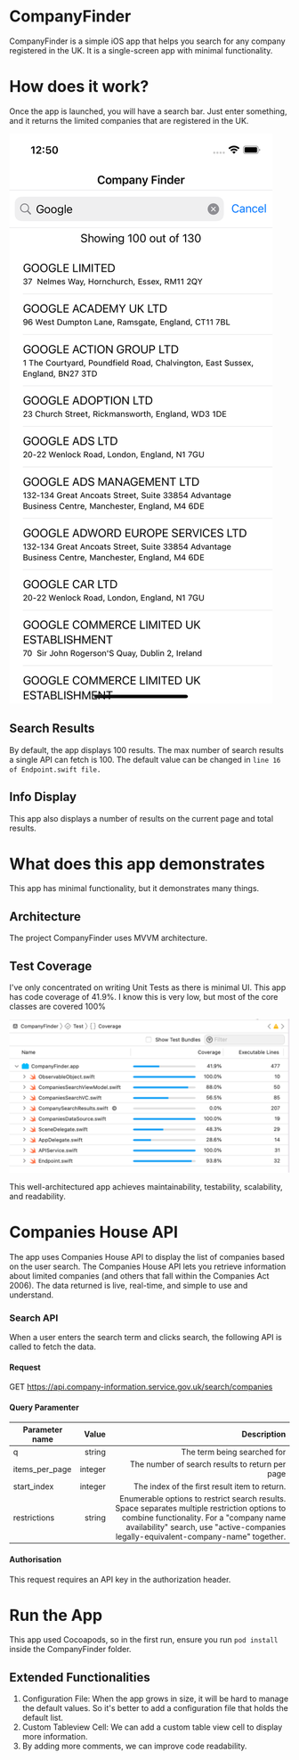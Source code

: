 # CompanyFinder
CompanyFinder is a simple iOS app that helps you search for any company registered in the UK. It is a single-screen app with minimal functionality.

# How does it work?
Once the app is launched, you will have a search bar. Just enter something, and it returns the limited companies that are registered in the UK.

![Company Finder App](https://github.com/reddym-iosdev/CompanyInfoFinder/blob/main/CompanyFinder%20-%20Home.png)

## Search Results
By default, the app displays 100 results. The max number of search results a single API can fetch is 100. The default value can be changed in `line 16 of Endpoint.swift file.`

## Info Display
This app also displays a number of results on the current page and total results.

# What does this app demonstrates
This app has minimal functionality, but it demonstrates many things.

## Architecture
The project CompanyFinder uses MVVM architecture. 

## Test Coverage
I've only concentrated on writing Unit Tests as there is minimal UI. This app has code coverage of 41.9%. I know this is very low, but most of the core classes are covered 100%

![CompanyFinder - CodeCoverage.png](https://github.com/reddym-iosdev/CompanyInfoFinder/blob/main/CompanyFinder%20-%20CodeCoverage.png)

This well-architectured app achieves maintainability, testability, scalability, and readability.

# Companies House API
The app uses Companies House API to display the list of companies based on the user search. The Companies House API lets you retrieve information about limited companies (and others that fall within the Companies Act 2006). The data returned is live, real-time, and simple to use and understand.

### Search API
When a user enters the search term and clicks search, the following API is called to fetch the data.

#### Request
GET https://api.company-information.service.gov.uk/search/companies

#### Query Paramenter

| Parameter name        | Value           | Description  |
| --------------------- |----------------:| ------------:|
|q                      |string           |The term being searched for|
|items_per_page         |integer          |The number of search results to return per page|
|start_index                    |integer           |The index of the first result item to return.|
|restrictions	|string	|Enumerable options to restrict search results. Space separates multiple restriction options to combine functionality. For a "company name availability" search, use "active-companies legally-equivalent-company-name" together.

#### Authorisation
This request requires an API key in the authorization header.

# Run the App
This app used Cocoapods, so in the first run, ensure you run `pod install` inside the CompanyFinder folder.

## Extended Functionalities

1. Configuration File: When the app grows in size, it will be hard to manage the default values. So it's better to add a configuration file that holds the default list. 
2. Custom Tableview Cell: We can add a custom table view cell to display more information.
3. By adding more comments, we can improve code readability.
